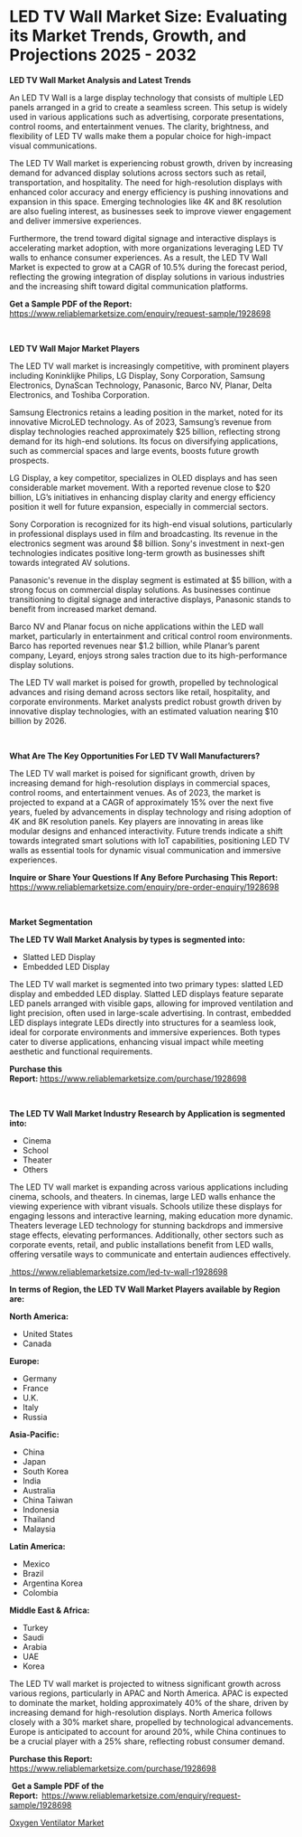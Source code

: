 <p><h1>LED TV Wall Market Size: Evaluating its Market Trends, Growth, and Projections 2025 - 2032</h1></p><p><strong>LED TV Wall Market Analysis and Latest Trends</strong></p>
<p><p>An LED TV Wall is a large display technology that consists of multiple LED panels arranged in a grid to create a seamless screen. This setup is widely used in various applications such as advertising, corporate presentations, control rooms, and entertainment venues. The clarity, brightness, and flexibility of LED TV walls make them a popular choice for high-impact visual communications.</p><p>The LED TV Wall market is experiencing robust growth, driven by increasing demand for advanced display solutions across sectors such as retail, transportation, and hospitality. The need for high-resolution displays with enhanced color accuracy and energy efficiency is pushing innovations and expansion in this space. Emerging technologies like 4K and 8K resolution are also fueling interest, as businesses seek to improve viewer engagement and deliver immersive experiences.</p><p>Furthermore, the trend toward digital signage and interactive displays is accelerating market adoption, with more organizations leveraging LED TV walls to enhance consumer experiences. As a result, the LED TV Wall Market is expected to grow at a CAGR of 10.5% during the forecast period, reflecting the growing integration of display solutions in various industries and the increasing shift toward digital communication platforms.</p></p>
<p><strong>Get a Sample PDF of the Report:&nbsp;</strong> <a href="https://www.reliablemarketsize.com/enquiry/request-sample/1928698?utm_campaign=1103&utm_medium=2&utm_source=Github&utm_content=ia&utm_term=16012025&utm_id=led-tv-wall">https://www.reliablemarketsize.com/enquiry/request-sample/1928698</a></p>
<p>&nbsp;</p>
<p><strong>LED TV Wall Major Market Players</strong></p>
<p><p>The LED TV wall market is increasingly competitive, with prominent players including Koninklijke Philips, LG Display, Sony Corporation, Samsung Electronics, DynaScan Technology, Panasonic, Barco NV, Planar, Delta Electronics, and Toshiba Corporation. </p><p>Samsung Electronics retains a leading position in the market, noted for its innovative MicroLED technology. As of 2023, Samsung’s revenue from display technologies reached approximately $25 billion, reflecting strong demand for its high-end solutions. Its focus on diversifying applications, such as commercial spaces and large events, boosts future growth prospects.</p><p>LG Display, a key competitor, specializes in OLED displays and has seen considerable market movement. With a reported revenue close to $20 billion, LG’s initiatives in enhancing display clarity and energy efficiency position it well for future expansion, especially in commercial sectors.</p><p>Sony Corporation is recognized for its high-end visual solutions, particularly in professional displays used in film and broadcasting. Its revenue in the electronics segment was around $8 billion. Sony's investment in next-gen technologies indicates positive long-term growth as businesses shift towards integrated AV solutions.</p><p>Panasonic's revenue in the display segment is estimated at $5 billion, with a strong focus on commercial display solutions. As businesses continue transitioning to digital signage and interactive displays, Panasonic stands to benefit from increased market demand.</p><p>Barco NV and Planar focus on niche applications within the LED wall market, particularly in entertainment and critical control room environments. Barco has reported revenues near $1.2 billion, while Planar’s parent company, Leyard, enjoys strong sales traction due to its high-performance display solutions.</p><p>The LED TV wall market is poised for growth, propelled by technological advances and rising demand across sectors like retail, hospitality, and corporate environments. Market analysts predict robust growth driven by innovative display technologies, with an estimated valuation nearing $10 billion by 2026.</p></p>
<p>&nbsp;</p>
<p><strong>What Are The Key Opportunities For LED TV Wall Manufacturers?</strong></p>
<p><p>The LED TV wall market is poised for significant growth, driven by increasing demand for high-resolution displays in commercial spaces, control rooms, and entertainment venues. As of 2023, the market is projected to expand at a CAGR of approximately 15% over the next five years, fueled by advancements in display technology and rising adoption of 4K and 8K resolution panels. Key players are innovating in areas like modular designs and enhanced interactivity. Future trends indicate a shift towards integrated smart solutions with IoT capabilities, positioning LED TV walls as essential tools for dynamic visual communication and immersive experiences.</p></p>
<p><strong>Inquire or Share Your Questions If Any Before Purchasing This Report:</strong> <a href="https://www.reliablemarketsize.com/enquiry/pre-order-enquiry/1928698?utm_campaign=1103&utm_medium=2&utm_source=Github&utm_content=ia&utm_term=16012025&utm_id=led-tv-wall">https://www.reliablemarketsize.com/enquiry/pre-order-enquiry/1928698</a></p>
<p>&nbsp;</p>
<p><strong>Market Segmentation</strong></p>
<p><strong>The LED TV Wall Market Analysis by types is segmented into:</strong></p>
<p><ul><li>Slatted LED Display</li><li>Embedded LED Display</li></ul></p>
<p><p>The LED TV wall market is segmented into two primary types: slatted LED display and embedded LED display. Slatted LED displays feature separate LED panels arranged with visible gaps, allowing for improved ventilation and light precision, often used in large-scale advertising. In contrast, embedded LED displays integrate LEDs directly into structures for a seamless look, ideal for corporate environments and immersive experiences. Both types cater to diverse applications, enhancing visual impact while meeting aesthetic and functional requirements.</p></p>
<p><strong>Purchase this Report:&nbsp;</strong><a href="https://www.reliablemarketsize.com/purchase/1928698?utm_campaign=1103&utm_medium=2&utm_source=Github&utm_content=ia&utm_term=16012025&utm_id=led-tv-wall">https://www.reliablemarketsize.com/purchase/1928698</a></p>
<p>&nbsp;</p>
<p><strong>The LED TV Wall Market Industry Research by Application is segmented into:</strong></p>
<p><ul><li>Cinema</li><li>School</li><li>Theater</li><li>Others</li></ul></p>
<p><p>The LED TV wall market is expanding across various applications including cinema, schools, and theaters. In cinemas, large LED walls enhance the viewing experience with vibrant visuals. Schools utilize these displays for engaging lessons and interactive learning, making education more dynamic. Theaters leverage LED technology for stunning backdrops and immersive stage effects, elevating performances. Additionally, other sectors such as corporate events, retail, and public installations benefit from LED walls, offering versatile ways to communicate and entertain audiences effectively.</p></p>
<p><a href="https://www.reliablemarketsize.com/led-tv-wall-r1928698?utm_campaign=1103&utm_medium=2&utm_source=Github&utm_content=ia&utm_term=16012025&utm_id=led-tv-wall">&nbsp;https://www.reliablemarketsize.com/led-tv-wall-r1928698</a></p>
<p><strong>In terms of Region, the LED TV Wall Market Players available by Region are:</strong></p>
<p>
    <p> <strong> North America: </strong>
        <ul>
            <li>United States</li>
            <li>Canada</li>
        </ul>
        </p> 
    <p> <strong> Europe: </strong>
        <ul>
            <li>Germany</li>
            <li>France</li>
            <li>U.K.</li>
            <li>Italy</li>
            <li>Russia</li>
        </ul>
        </p> 
    <p> <strong> Asia-Pacific: </strong>
        <ul>
            <li>China</li>
            <li>Japan</li>
            <li>South Korea</li>
            <li>India</li>
            <li>Australia</li>
            <li>China Taiwan</li>
            <li>Indonesia</li>
            <li>Thailand</li>
            <li>Malaysia</li>
        </ul>
        </p> 
    <p> <strong> Latin America: </strong>
        <ul>
            <li>Mexico</li>
            <li>Brazil</li>
            <li>Argentina Korea</li>
            <li>Colombia</li>
        </ul>
        </p> 
    <p> <strong> Middle East & Africa: </strong>
        <ul>
            <li>Turkey</li>
            <li>Saudi</li>
            <li>Arabia</li>
            <li>UAE</li>
            <li>Korea</li>
        </ul>
    </p>
    </p>
<p><p>The LED TV wall market is projected to witness significant growth across various regions, particularly in APAC and North America. APAC is expected to dominate the market, holding approximately 40% of the share, driven by increasing demand for high-resolution displays. North America follows closely with a 30% market share, propelled by technological advancements. Europe is anticipated to account for around 20%, while China continues to be a crucial player with a 25% share, reflecting robust consumer demand.</p></p>
<p><strong>Purchase this Report: </strong><a href="https://www.reliablemarketsize.com/purchase/1928698?utm_campaign=1103&utm_medium=2&utm_source=Github&utm_content=ia&utm_term=16012025&utm_id=led-tv-wall">https://www.reliablemarketsize.com/purchase/1928698</a></p>
<p>&nbsp;<strong>Get a Sample PDF of the Report:&nbsp;&nbsp;</strong><a href="https://www.reliablemarketsize.com/enquiry/request-sample/1928698?utm_campaign=1103&utm_medium=2&utm_source=Github&utm_content=ia&utm_term=16012025&utm_id=led-tv-wall">https://www.reliablemarketsize.com/enquiry/request-sample/1928698</a></p>
<p><strong></strong></p>
<p><p><a href="https://github.com/gdfhhhj/Market-Research-Report-List-7/blob/main/oxygen-ventilator-market.md?utm_campaign=1103&utm_medium=2&utm_source=Github&utm_content=ia&utm_term=16012025&utm_id=led-tv-wall">Oxygen Ventilator Market</a></p></p>